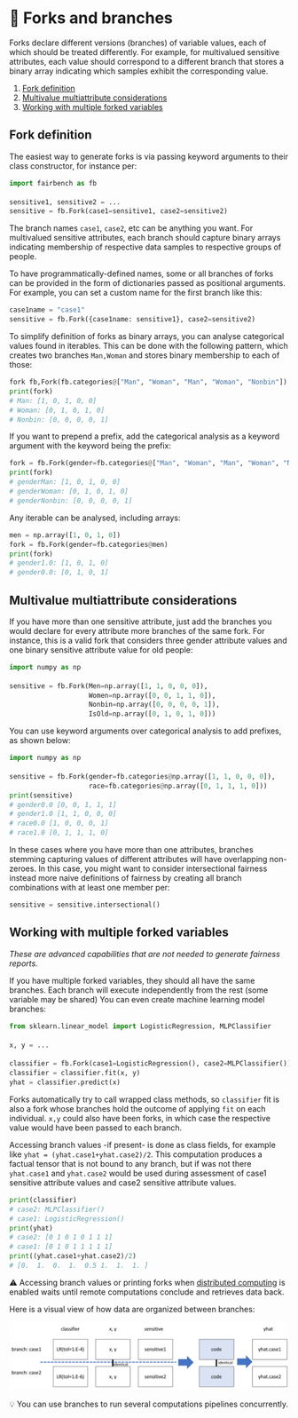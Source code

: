 # :flags: Forks and branches

Forks declare different versions (branches) of variable
values, each of which should be treated differently.
For example, for multivalued sensitive attributes,
each value should correspond to a different branch that stores a binary
array indicating which samples exhibit the corresponding value.

1. [Fork definition](#fork-definition)
2. [Multivalue multiattribute considerations](#multivalue-multiattribute-considerations)
3. [Working with multiple forked variables](#working-with-multiple-forked-variables)

## Fork definition

The easiest way to generate forks is via passing keyword
arguments to their class constructor, for instance per:

```python
import fairbench as fb

sensitive1, sensitive2 = ...
sensitive = fb.Fork(case1=sensitive1, case2=sensitive2)
```

The branch names `case1`, `case2`, etc can be anything you 
want. For multivalued sensitive attributes, each branch
should capture binary arrays
indicating membership of respective data samples to respective
groups of people.

To have programmatically-defined names,
some or all branches of forks can be provided in 
the form of dictionaries passed as positional arguments.
For example, you can set a custom name for the first branch like
this:
```python
case1name = "case1"
sensitive = fb.Fork({case1name: sensitive1}, case2=sensitive2)
```

To simplify definition of forks as binary arrays, 
you can analyse categorical values found in iterables.
This can be done with the following pattern, which
creates two branches `Man,Woman` and stores binary
membership to each of those:

```python
fork fb,Fork(fb.categories@["Man", "Woman", "Man", "Woman", "Nonbin"])
print(fork)
# Man: [1, 0, 1, 0, 0]
# Woman: [0, 1, 0, 1, 0]
# Nonbin: [0, 0, 0, 0, 1]
```

If you want to prepend a prefix, add the categorical
analysis as a keyword argument with the keyword being
the prefix:

```python
fork = fb.Fork(gender=fb.categories@["Man", "Woman", "Man", "Woman", "Nonbin"])
print(fork)
# genderMan: [1, 0, 1, 0, 0]
# genderWoman: [0, 1, 0, 1, 0]
# genderNonbin: [0, 0, 0, 0, 1]
```

Any iterable can be analysed, including arrays:

```python
men = np.array([1, 0, 1, 0])
fork = fb.Fork(gender=fb.categories@men)
print(fork)
# gender1.0: [1, 0, 1, 0]
# gender0.0: [0, 1, 0, 1]
```


## Multivalue multiattribute considerations
If you have more than one sensitive
attribute, just add the branches you would declare for
every attribute more branches of the same fork.
For instance, this is a valid fork that considers three
gender attribute values and one binary sensitive attribute 
value for old people:

```python
import numpy as np

sensitive = fb.Fork(Men=np.array([1, 1, 0, 0, 0]), 
                    Women=np.array([0, 0, 1, 1, 0]), 
                    Nonbin=np.array([0, 0, 0, 0, 1]), 
                    IsOld=np.array([0, 1, 0, 1, 0]))
```

You can use keyword arguments over categorical analysis
to add prefixes, as shown below:

```python
import numpy as np

sensitive = fb.Fork(gender=fb.categories@np.array([1, 1, 0, 0, 0]), 
                    race=fb.categories@np.array([0, 1, 1, 1, 0]))
print(sensitive)
# gender0.0 [0, 0, 1, 1, 1]
# gender1.0 [1, 1, 0, 0, 0]
# race0.0 [1, 0, 0, 0, 1]
# race1.0 [0, 1, 1, 1, 0]
```

In these cases where you have more than one attributes,
branches stemming capturing values of different attributes
will have overlapping non-zeroes.
In this case, you might want to consider intersectional fairness
instead more naive definitions of fairness
by creating all branch combinations with at least
one member per:

```python 
sensitive = sensitive.intersectional()
```


## Working with multiple forked variables
*These are advanced capabilities that are not needed to generate fairness reports.*

If you have multiple forked variables,
they should all have the same branches.
Each branch will execute independently 
from the rest (some variable may be shared)
You can even create machine learning model branches:

```python
from sklearn.linear_model import LogisticRegression, MLPClassifier

x, y = ...

classifier = fb.Fork(case1=LogisticRegression(), case2=MLPClassifier())
classifier = classifier.fit(x, y)
yhat = classifier.predict(x)
```

Forks automatically try to call wrapped class methods,
so `classifier` fit is also a fork whose branches
hold the outcome of applying `fit` on each individual.
`x,y` could also have been forks, in which case the respective
value would have been passed to each branch.

Accessing branch values -if present- is done as class fields,
for example like `yhat = (yhat.case1+yhat.case2)/2`. This 
computation produces a factual tensor that is not
bound to any branch, but if was not there `yhat.case1`
and `yhat.case2` would be used during assessment of
case1 sensitive attribute values and case2 sensitive
attribute values. 

```python
print(classifier)
# case2: MLPClassifier()
# case1: LogisticRegression()
print(yhat)
# case2: [0 1 0 1 0 1 1 1]
# case1: [0 1 0 1 1 1 1 1]
print((yhat.case1+yhat.case2)/2)
# [0.  1.  0.  1.  0.5 1.  1.  1. ]
```

:warning: Accessing branch values or printing
forks when
[distributed computing](distributed.md)
is enabled waits until remote computations
conclude and retrieves data back.

Here is a visual view of how data 
are organized between branches:

![branches](branches.png)

:bulb: You can use branches to run several computations
pipelines concurrently.